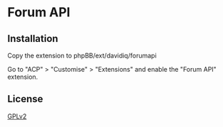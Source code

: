 # Forum API

## Installation

Copy the extension to phpBB/ext/davidiq/forumapi

Go to "ACP" > "Customise" > "Extensions" and enable the "Forum API" extension.

## License

[GPLv2](license.txt)
